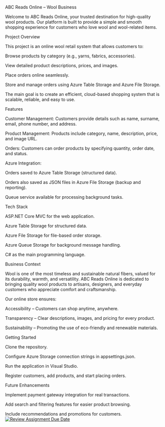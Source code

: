  ABC Reads Online – Wool Business

Welcome to ABC Reads Online, your trusted destination for high-quality wool products. Our platform is built to provide a simple and smooth shopping experience for customers who love wool and wool-related items.

 Project Overview

This project is an online wool retail system that allows customers to:

Browse products by category (e.g., yarns, fabrics, accessories).

View detailed product descriptions, prices, and images.

Place orders online seamlessly.

Store and manage orders using Azure Table Storage and Azure File Storage.

The main goal is to create an efficient, cloud-based shopping system that is scalable, reliable, and easy to use.

 Features

Customer Management: Customers provide details such as name, surname, email, phone number, and address.

Product Management: Products include category, name, description, price, and image URL.

Orders: Customers can order products by specifying quantity, order date, and status.

Azure Integration:

Orders saved to Azure Table Storage (structured data).

Orders also saved as JSON files in Azure File Storage (backup and reporting).

Queue service available for processing background tasks.

Tech Stack

ASP.NET Core MVC for the web application.

Azure Table Storage for structured data.

Azure File Storage for file-based order storage.

Azure Queue Storage for background message handling.

C# as the main programming language.

 Business Context

Wool is one of the most timeless and sustainable natural fibers, valued for its durability, warmth, and versatility. ABC Reads Online is dedicated to bringing quality wool products to artisans, designers, and everyday customers who appreciate comfort and craftsmanship.

Our online store ensures:

Accessibility – Customers can shop anytime, anywhere.

Transparency – Clear descriptions, images, and pricing for every product.

Sustainability – Promoting the use of eco-friendly and renewable materials.

 Getting Started

Clone the repository.

Configure Azure Storage connection strings in appsettings.json.

Run the application in Visual Studio.

Register customers, add products, and start placing orders.

 Future Enhancements

Implement payment gateway integration for real transactions.

Add search and filtering features for easier product browsing.

Include recommendations and promotions for customers.
[![Review Assignment Due Date](https://classroom.github.com/assets/deadline-readme-button-22041afd0340ce965d47ae6ef1cefeee28c7c493a6346c4f15d667ab976d596c.svg)](https://classroom.github.com/a/557gZ8MG)
